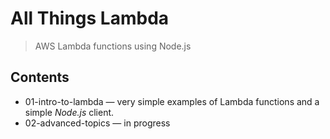 # All Things Lambda
> AWS Lambda functions using Node.js

## Contents
+ 01-intro-to-lambda &mdash; very simple examples of Lambda functions and a simple *Node.js* client.
+ 02-advanced-topics &mdash; in progress
